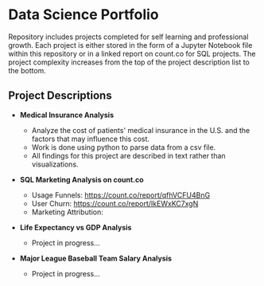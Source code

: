 # Data Science Portfolio
Repository includes projects completed for self learning and professional growth. Each project is either stored in the form of a Jupyter Notebook file within this repository or in a linked report on count.co for SQL projects. The project complexity increases from the top of the project description list to the bottom.

## Project Descriptions
- **Medical Insurance Analysis**
  + Analyze the cost of patients' medical insurance in the U.S. and the factors that may influence this cost.
  + Work is done using python to parse data from a csv file.
  + All findings for this project are described in text rather than visualizations.
  
- **SQL Marketing Analysis on count.co**
  + Usage Funnels: https://count.co/report/qfhVCFU4BnG
  + User Churn: https://count.co/report/IkEWxKC7xgN
  + Marketing Attribution: 

- **Life Expectancy vs GDP Analysis**
  + Project in progress...

- **Major League Baseball Team Salary Analysis**
  + Project in progress...
